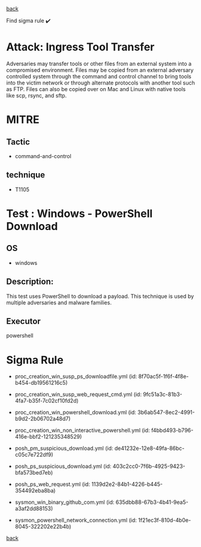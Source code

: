 
[back](../index.md)

Find sigma rule :heavy_check_mark: 

# Attack: Ingress Tool Transfer 

Adversaries may transfer tools or other files from an external system into a compromised environment. Files may be copied from an external adversary controlled system through the command and control channel to bring tools into the victim network or through alternate protocols with another tool such as FTP. Files can also be copied over on Mac and Linux with native tools like scp, rsync, and sftp.

# MITRE
## Tactic
  - command-and-control


## technique
  - T1105


# Test : Windows - PowerShell Download
## OS
  - windows


## Description:
This test uses PowerShell to download a payload.
This technique is used by multiple adversaries and malware families.


## Executor
powershell

# Sigma Rule
 - proc_creation_win_susp_ps_downloadfile.yml (id: 8f70ac5f-1f6f-4f8e-b454-db19561216c5)

 - proc_creation_win_susp_web_request_cmd.yml (id: 9fc51a3c-81b3-4fa7-b35f-7c02cf10fd2d)

 - proc_creation_win_powershell_download.yml (id: 3b6ab547-8ec2-4991-b9d2-2b06702a48d7)

 - proc_creation_win_non_interactive_powershell.yml (id: f4bbd493-b796-416e-bbf2-121235348529)

 - posh_pm_suspicious_download.yml (id: de41232e-12e8-49fa-86bc-c05c7e722df9)

 - posh_ps_suspicious_download.yml (id: 403c2cc0-7f6b-4925-9423-bfa573bed7eb)

 - posh_ps_web_request.yml (id: 1139d2e2-84b1-4226-b445-354492eba8ba)

 - sysmon_win_binary_github_com.yml (id: 635dbb88-67b3-4b41-9ea5-a3af2dd88153)

 - sysmon_powershell_network_connection.yml (id: 1f21ec3f-810d-4b0e-8045-322202e22b4b)



[back](../index.md)
